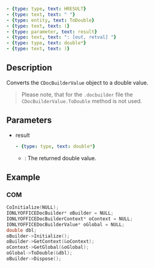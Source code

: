 ```yml signature
- {type: type, text: HRESULT}
- {type: text, text: " "}
- {type: entity, text: ToDouble}
- {type: text, text: (}
- {type: parameter, text: result}
- {type: text, text: ": [out, retval] "}
- {type: type, text: double*}
- {type: text, text: )}
```

## Description

Converts the `CDocBuilderValue` object to a double value.

> Please note, that for the `.docbuilder` file the `CDocBuilderValue.ToDouble` method is not used.

## Parameters

<parameters>

- result

  ```yml signature.variant="inline"
  - {type: type, text: double*}
  ```

  - : The returned double value.

</parameters>

## Example

### COM

```cpp
CoInitialize(NULL);
IONLYOFFICEDocBuilder* oBuilder = NULL;
IONLYOFFICEDocBuilderContext* oContext = NULL;
IONLYOFFICEDocBuilderValue* oGlobal = NULL;
double dbl;
oBuilder->Initialize();
oBuilder->GetContext(&oContext);
oContext->GetGlobal(&oGlobal);
oGlobal->ToDouble(&dbl);
oBuilder->Dispose();
```
